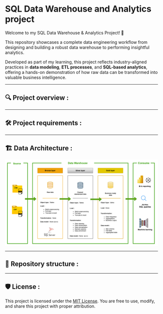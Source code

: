 # SQL Data Warehouse and Analytics project 

Welcome to my SQL Data Warehouse & Analytics Project! 🚀

This repository showcases a complete data engineering workflow from designing and building a robust data warehouse to performing insightful analytics.

Developed as part of my learning, this project reflects industry-aligned practices in **data modeling**, **ETL processes**, and **SQL-based analytics**, offering a hands-on demonstration of how raw data can be transformed into valuable business intelligence.

---
## 🔍 Project overview : 

---

## 🛠️ Project requirements : 

---


## 🏗️ Data Architecture :
![Data Architecture](docs/Data%20Architecture.png)

---

## 📂 Repository structure : 

---

## 🛡️ License :
This project is licensed under the [MIT License](LICENSE). You are free to use, modify, and share this project with proper attribution.





